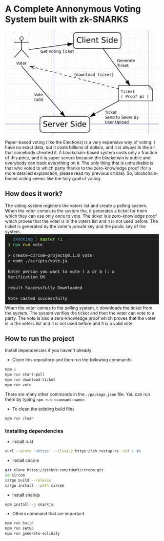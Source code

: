 # A Complete Annonymous Voting System built with zk-SNARKS

![alt text](img/dia.png)

Paper-based voting (like the Elections) is a very expensive way of voting. I have no exact data, but it costs billions of dollars, and it is always in the air that somebody cheated it.
A blockchain-based system costs only a fraction of this price, and it is super secure because the blockchain is public and everybody can track everything on it.
The only thing that is untrackable is that who voted to which party thanks to the zero-knowledge proof (for a more detailed explanation, please read my previous article). So, blockchain-based voting seems like the holy grail of voting.

## How does it work?

The voting system registers the voters list and create a polling system. When the voter comes to the system the, it generates a ticket for them which they can use only once to vote.
The ticket is a zero-knowledge proof which proves that the voter is in the voters list and it is not used before. The ticket is generated by the voter's private key and the public key of the system.
![alt image](img/term.png)
When the voter comes to the polling system, it downloads the ticket from the system.
The system verifies the ticket and then the voter can vote to a party. The vote is also a zero-knowledge proof which proves that the voter is in the voters list and it is not used before and it is a valid vote.

## How to run the project
Install dependencies if you haven't already

- Clone this repository and then run the following commands
```bash
npm i
npm run start-poll
npm run download-ticket
npm run vote
```
There are many other commands in the `./package.json` file. You can run them by typing `npm run <command-name>`.

- To clean the existing build files
```bash
npm run clean
```

### Installing dependencies

- Install rust
```bash
curl --proto '=https' --tlsv1.2 https://sh.rustup.rs -sSf | sh
```
- Install circom
```bash
git clone https://github.com/iden3/circom.git
cd circom
cargo build --release
cargo install --path circom
```
- Install snarkjs
```bash
npm install -g snarkjs
```

- Others command that are important
```bash
npm run build
npm run setup
npm run generate-solidity
```



